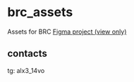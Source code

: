 # brc_assets
Assets for BRC 
[Figma project (view only)](https://www.figma.com/file/jEHuCVE5eQ183hhOOQTkrd/BRC_public?type=design&mode=design&t=vFRIh7kyXC28PRkt-1)
## contacts
tg: alx3_14vo
